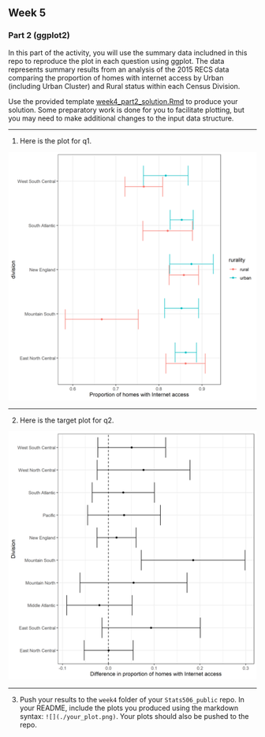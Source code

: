 ## Week 5

### Part 2 (ggplot2)

In this part of the activity, you will use the summary data includned in this 
repo to reproduce the plot in each question using ggplot. The data represents
summary results from an analysis of the 2015 RECS data comparing the proportion
of homes with internet access by Urban (including Urban Cluster) and Rural
status within each Census Division. 

Use the provided template [week4_part2_solution.Rmd](week4_part2_solution.Rmd)
to produce your solution. Some preparatory work is done for you to facilitate
plotting, but you may need to make additional changes to the input data 
structure. 

---

1. Here is the plot for q1.

![](./w4_p2_q1_plot.png)

---

2. Here is the target plot for q2. 

![](./w4_p2_q2_plot.png)

---

3. Push your results to the `week4` folder of your `Stats506_public` repo. 
In your README, include the plots you produced using the markdown syntax:
`![](./your_plot.png)`. Your plots should also be pushed to the repo.

